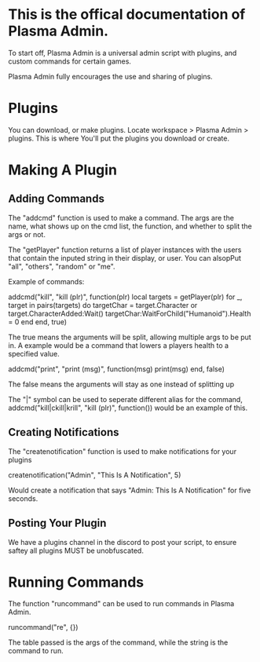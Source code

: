 # This is the offical documentation of Plasma Admin.

To start off, Plasma Admin is a universal admin script with plugins, and custom commands for certain games.

Plasma Admin fully encourages the use and sharing of plugins.


# Plugins

You can download, or make plugins. Locate workspace > Plasma Admin > plugins. This is where You'll put the plugins you download or create.


# Making A Plugin


## Adding Commands

The "addcmd" function is used to make a command. The args are the name, what shows up on the cmd list, the function, and whether to split the args or not.

The "getPlayer" function returns a list of player instances with the users that contain the inputed string in their display, or user. You can alsopPut "all", "others", "random" or "me".

Example of commands:

addcmd("kill", "kill (plr)", function(plr)
    local targets = getPlayer(plr)
    for _, target in pairs(targets) do
       targetChar = target.Character or target.CharacterAdded:Wait()
       targetChar:WaitForChild("Humanoid").Health = 0
    end
end, true)

The true means the arguments will be split, allowing multiple args to be put in. 
A example would be a command that lowers a players health to a specified value.

addcmd("print", "print (msg)", function(msg)
    print(msg)
end, false)

The false means the arguments will stay as one instead of splitting up

The "|" symbol can be used to seperate different alias for the command, addcmd("kill|ckill|krill", "kill (plr)", function()) would be an example of this.


## Creating Notifications

The "createnotification" function is used to make notifications for your plugins

createnotification("Admin", "This Is A Notification", 5)

Would create a notification that says "Admin: This Is A Notification" for five seconds.


## Posting Your Plugin

We have a plugins channel in the discord to post your script, to ensure saftey all plugins MUST be unobfuscated.


# Running Commands

The function "runcommand" can be used to run commands in Plasma Admin.

runcommand("re", {})

The table passed is the args of the command, while the string is the command to run.
